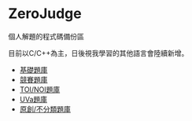 ZeroJudge
===============
個人解題的程式碼備份區

目前以C/C++為主，日後視我學習的其他語言會陸續新增。

* [基礎題庫](https://github.com/TheoKlein/ZeroJudge/tree/master/基礎題庫)
* [競賽題庫](https://github.com/TheoKlein/ZeroJudge/tree/master/競賽題庫)
* [TOI/NOI題庫](https://github.com/TheoKlein/ZeroJudge/tree/master/TOI:NOI題庫)
* [UVa題庫](https://github.com/TheoKlein/ZeroJudge/tree/master/UVa題庫)
* [原創/不分類題庫](https://github.com/TheoKlein/ZeroJudge/tree/master/原創:不分類題庫)
